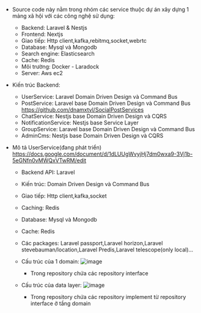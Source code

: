 * Source code này nằm trong nhóm các service thuộc dự án xây dựng 1 mảng xã hội với các công nghệ sử dụng:
   - Backend: Laravel & Nestjs
   - Frontend: Nextjs
   - Giao tiếp: Http client,kafka,rebitmq,socket,webrtc
   - Database: Mysql và Mongodb
   - Search engine: Elasticsearch
   - Cache: Redis
   - Môi trường: Docker - Laradock
   - Server: Aws ec2
     
* Kiến trúc Backend:
   - UserService: Laravel Domain Driven Design và Command Bus
   - PostService: Laravel base Domain Driven Design và Command Bus https://github.com/dnamxtvl/SocialPostServices
   - ChatService: Nestjs base Domain Driven Design và CQRS
   - NotificationService: Nestjs base Service Layer
   - GroupService: Laravel base Domain Driven Design và Command Bus
   - AdminCms: Nestjs base Domain Driven Design và CQRS

* Mô tả UserService(đang phát triển) https://docs.google.com/document/d/1dLUUgWvyjHj7dm0wxa9-3Vj1b-5eGNfn0vMWQxVTwRM/edit
  - Backend API: Laravel
  - Kiến trúc: Domain Driven Design và Command Bus
  - Giao tiếp: Http client,kafka,socket
  - Caching: Redis
  - Database: Mysql và Mongodb
  - Cache: Redis
  - Các packages: Laravel passport,Laravel horizon,Laravel stevebauman/location,Laravel Predis,Laravel telescope(only local)...
  - Cấu trúc của 1 domain:
    ![image](https://github.com/dnamxtvl/SocialUserServices/assets/61748711/cf44b905-9f6e-4aac-b2ff-19727e5648d1)

    + Trong repository chứa các repository interface



  - Cấu trúc của data layer:
    ![image](https://github.com/dnamxtvl/SocialUserServices/assets/61748711/025a10b3-6897-4e21-800b-c8f8a94ae4ab)

    + Trong repository chứa các repository implement từ repository interface ở tầng domain


    
